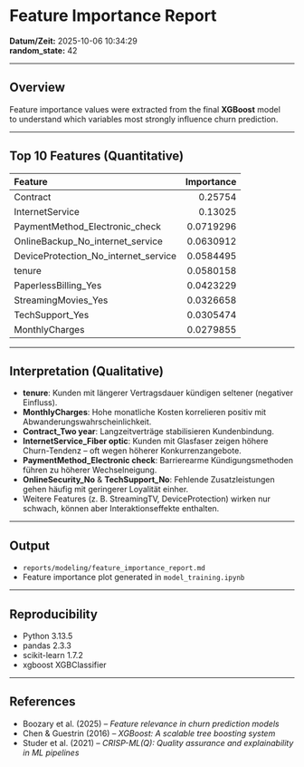 # Feature Importance Report

**Datum/Zeit:** 2025-10-06 10:34:29  
**random_state:** 42  

---

## Overview
Feature importance values were extracted from the final **XGBoost** model  
to understand which variables most strongly influence churn prediction.

---

## Top 10 Features (Quantitative)
| Feature                              |   Importance |
|:-------------------------------------|-------------:|
| Contract                             |    0.25754   |
| InternetService                      |    0.13025   |
| PaymentMethod_Electronic_check       |    0.0719296 |
| OnlineBackup_No_internet_service     |    0.0630912 |
| DeviceProtection_No_internet_service |    0.0584495 |
| tenure                               |    0.0580158 |
| PaperlessBilling_Yes                 |    0.0423229 |
| StreamingMovies_Yes                  |    0.0326658 |
| TechSupport_Yes                      |    0.0305474 |
| MonthlyCharges                       |    0.0279855 |

---

## Interpretation (Qualitative)
- **tenure**: Kunden mit längerer Vertragsdauer kündigen seltener (negativer Einfluss).  
- **MonthlyCharges**: Hohe monatliche Kosten korrelieren positiv mit Abwanderungswahrscheinlichkeit.  
- **Contract_Two year**: Langzeitverträge stabilisieren Kundenbindung.  
- **InternetService_Fiber optic**: Kunden mit Glasfaser zeigen höhere Churn-Tendenz – oft wegen höherer Konkurrenzangebote.  
- **PaymentMethod_Electronic check**: Barrierearme Kündigungsmethoden führen zu höherer Wechselneigung.  
- **OnlineSecurity_No** & **TechSupport_No**: Fehlende Zusatzleistungen gehen häufig mit geringerer Loyalität einher.  
- Weitere Features (z. B. StreamingTV, DeviceProtection) wirken nur schwach, können aber Interaktionseffekte enthalten.

---

## Output
- `reports/modeling/feature_importance_report.md`  
- Feature importance plot generated in `model_training.ipynb`

---

## Reproducibility
- Python 3.13.5  
- pandas 2.3.3  
- scikit-learn 1.7.2  
- xgboost XGBClassifier

---

## References
- Boozary et al. (2025) – *Feature relevance in churn prediction models*  
- Chen & Guestrin (2016) – *XGBoost: A scalable tree boosting system*  
- Studer et al. (2021) – *CRISP-ML(Q): Quality assurance and explainability in ML pipelines*
